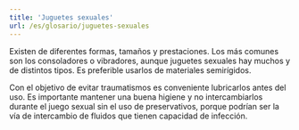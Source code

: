 ```yaml
---
title: 'Juguetes sexuales'
url: /es/glosario/juguetes-sexuales
---
```


Existen de diferentes formas, tamaños y prestaciones. Los más comunes son los consoladores o vibradores, aunque juguetes sexuales hay muchos y de distintos tipos. Es preferible usarlos de materiales semirígidos.

Con el objetivo de evitar traumatismos es conveniente lubricarlos antes del uso. Es importante mantener una buena higiene y no intercambiarlos durante el juego sexual sin el uso de preservativos, porque podrían ser la vía de intercambio de fluidos que tienen capacidad de infección.